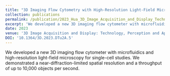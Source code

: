 ```yaml
---
title: "3D Imaging Flow Cytometry with High-Resolution Light-Field Microscopy"
collection: publications
permalink: /publication/2023_Hua_3D_Image_Acquisition_and_Display_Technology_Perception_and_Applications_in_Proceedings_Optica_Imaging_Congress_3D_COSI_DH_FLatOptics_IS_pcAOP_2023
excerpt: 'We developed a new 3D imaging flow cytometer with microfluidics and high-resolution light-field microscopy for single-cell studies. We demonstrated a near-diffraction-limited spatial resolution and a throughput of up to 10,000 objects per second.'
date: 2023
venue: '3D Image Acquisition and Display: Technology, Perception and Applications in Proceedings Optica Imaging Congress, 3D, COSI, DH, FLatOptics, IS, pcAOP 2023'
DOI: '10.1364/3D.2023.DTu2A.5'
---
```

We developed a new 3D imaging flow cytometer with microfluidics and high-resolution light-field microscopy for single-cell studies. We demonstrated a near-diffraction-limited spatial resolution and a throughput of up to 10,000 objects per second.
